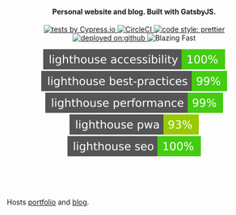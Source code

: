 <br/>

<br/>

<h4 align="center">
Personal website and blog. Built with GatsbyJS.
</h4>

<p align="center">
  <a href="https://cypress.io">
    <img
      src="https://img.shields.io/badge/cypress.io-tests-green.svg?style=flat-square"
      alt="tests by Cypress.io"
    />
  </a>
  <a href="https://circleci.com/gh/rishichawda/rishikc.com">
    <img src="https://circleci.com/gh/rishichawda/rishikc.com.svg?style=svg" alt="CircleCI"/>
  </a>
  <a href="https://github.com/prettier/prettier">
    <img src="https://img.shields.io/badge/code_style-prettier-ff69b4.svg?style=flat-square" alt="code style: prettier"/>
  </a>
  <a href=".github/workflows/publish.yml">
    <img src="https://github.com/rishichawda/rishikc.com/workflows/.github/workflows/publish.yml/badge.svg?branch=master" alt="deployed on:github"/>
  </a>
  <img alt="Blazing Fast" src="https://img.shields.io/badge/speed-blazing%20%F0%9F%94%A5-brightgreen.svg?style=flat-square">
</p>

<p align="center">
  <img src="./test_results/lighthouse_accessibility.svg" alt="lighthouse_accessibility"/>
  <img src="./test_results/lighthouse_best-practices.svg" alt="lighthouse_best-practices"/>
  <img src="./test_results/lighthouse_performance.svg" alt="lighthouse_performance"/>
  <img src="./test_results/lighthouse_pwa.svg" alt="lighthouse_pwa"/>
  <img src="./test_results/lighthouse_seo.svg" alt="lighthouse_seo"/>
</p>

<br/>
<br/>
<br/>

Hosts [portfolio](https://rishikc.com) and [blog](https://rishikc.com/articles).
